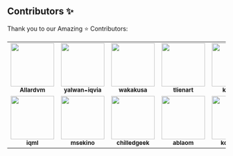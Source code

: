 ## Contributors ✨

Thank you to our Amazing :star: Contributors:

<table>
  <tr>
    <td align="center"><a href="https://github.com/Allardvm"><img src="https://avatars0.githubusercontent.com/u/11735900?s=460&u=597898b2e700bf79a21f3945ce5faf2f7232c31f&v=4" width="100px;" alt=""/><br /><sub><b>Allardvm</b></sub></a><br /></td>
    <td align="center"><a href="https://github.com/yalwan-iqvia"><img src="https://avatars2.githubusercontent.com/u/59194485?s=460&u=808c813a76690b2291a64e9a5234ca5a25f7c578&v=4" width="100px;" alt=""/><br /><sub><b>yalwan-iqvia</b></sub></a><br /></td>
    <td align="center"><a href="https://github.com/wakakusa"><img src="https://avatars3.githubusercontent.com/u/11461331?s=460&u=1ac8ebf94116a9b97a92725110a80372f32c46f7&v=4" width="100px;" alt=""/><br /><sub><b>wakakusa</b></sub></a><br /></td>
    <td align="center"><a href="https://github.com/tlienart"><img src="https://avatars0.githubusercontent.com/u/10897531?s=460&u=a103c60e034fa18e0ccb321f3ca3c3ebeded2f9f&v=4" width="100px;" alt=""/><br /><sub><b>tlienart</b></sub></a><br /></td>
    <td align="center"><a href="https://github.com/kainkad"><img src="https://avatars.githubusercontent.com/u/59925069?v=4" width="100px;" alt=""/><br /><sub><b>kainkad</b></sub></a><br /></td>
    <td align="center"><a href="https://github.com/sbeura"><img src="https://avatars0.githubusercontent.com/u/60133213?s=460&v=4" width="100px;" alt=""/><br /><sub><b>sbeura</b></sub></a><br /></td>
    <td align="center"><a href="https://github.com/cbecker"><img src="https://avatars3.githubusercontent.com/u/26833?s=460&u=b1db6023439bc76b15d1a202e77b05c6c6bbe7aa&v=4" width="100px;" alt=""/><br /><sub><b>cbecker</b></sub></a><br /></td>
  </tr>
  <tr>
    <td align="center"><img src="https://avatars2.githubusercontent.com/u/10137?s=460&u=b1951d34a583cf12ec0d3b0781ba19be97726318&v=4" width="100px;" alt=""/><br /><sub><b>iqml</b></sub></a><br /></td>
    <td align="center"><a href="https://github.com/msekino"><img src="https://avatars3.githubusercontent.com/u/31726040" width="100px;" alt=""/><br /><sub><b>msekino</b></sub></a><br /></td>
    <td align="center"><a href="https://github.com/chilledgeek"><img src="https://avatars2.githubusercontent.com/u/44337585" width="100px;" alt=""/><br /><sub><b>chilledgeek</b></sub></a><br /></td>
    <td align="center"><a href="https://github.com/ablaom"><img src="https://avatars.githubusercontent.com/u/30517088" width="100px;" alt=""/><br /><sub><b>ablaom</b></sub></a><br /></td>
    <td align="center"><a href="https://github.com/kollienne"><img src="https://avatars.githubusercontent.com/u/20397647" width="100px" alt=""/><br /><sub><b>kollienne</b></sub></a><br /></td>
    <td align="center"><a href="https://github.com/artemsolod"><img src="https://avatars.githubusercontent.com/u/1939268" width="100px" alt=""/><br /><sub><b>artemsolod</b></sub></a><br /></td>
    <td align="center"><a href="https://github.com/yalwan-sage"><img src="https://avatars.githubusercontent.com/u/82372549" width="100px;" alt=""/><br /><sub><b>yalwan-sage</b></sub></a><br /></td>
  </tr>

</table>
